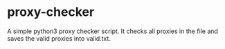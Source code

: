 # proxy-checker
 A simple python3 proxy checker script.
 It checks all proxies in the file and saves the valid proxies into valid.txt.
